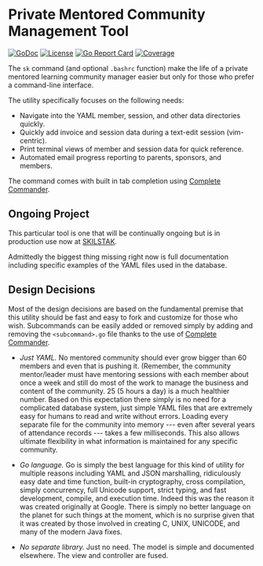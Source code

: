 # Private Mentored Community Management Tool

[![GoDoc](https://godoc.org/github.com/rwxrob/sk?status.svg)](https://godoc.org/github.com/rwxrob/sk)
[![License](https://img.shields.io/badge/license-Apache-brightgreen.svg)](LICENSE)
[![Go Report Card](https://goreportcard.com/badge/github.com/rwxrob/sk)](https://goreportcard.com/report/github.com/rwxrob/sk)
[![Coverage](https://gocover.io/_badge/github.com/rwxrob/sk)](https://gocover.io/github.com/rwxrob/sk)

The `sk` command (and optional `.bashrc` function) make the life of a
private mentored learning community manager easier but only for those
who prefer a command-line interface.

The utility specifically focuses on the following needs:

* Navigate into the YAML member, session, and other data directories quickly.
* Quickly add invoice and session data during a text-edit session (vim-centric).
* Print terminal views of member and session data for quick reference.
* Automated email progress reporting to parents, sponsors, and members.

The command comes with built in tab completion using [Complete
Commander](https://github.com/rwxrob/cmdtab).

## Ongoing Project

This particular tool is one that will be continually ongoing but is in
production use now at [SKILSTAK](https://skilstak.io).

Admittedly the biggest thing missing right now is full documentation
including specific examples of the YAML files used in the database.

## Design Decisions

Most of the design decisions are based on the fundamental premise that
this utility should be fast and easy to fork and customize for those who
wish. Subcommands can be easily added or removed simply by adding and
removing the `<subcommand>.go` file thanks to the use of [Complete
Commander](https://github.com/rwxrob/cmdtab).

* *Just YAML.* No mentored community should ever grow bigger than 60
  members and even that is pushing it. (Remember, the community
  mentor/leader must have mentoring sessions with each member about once
  a week and still do most of the work to manage the business and
  content of the community. 25 (5 hours a day)  is a much healthier
  number. Based on this expectation there simply is no need for a
  complicated database system, just simple YAML files that are extremely
  easy for humans to read and write without errors. Loading every
  separate file for the community into memory --- even after several
  years of attendance records --- takes a few milliseconds. This also
  allows ultimate flexibility in what information is maintained for any
  specific community.

* *Go language.* Go is simply the best language for this kind of utility
  for multiple reasons including YAML and JSON marshalling, ridiculously
  easy date and time function, built-in cryptography, cross compilation,
  simply concurrency, full Unicode support, strict typing, and fast
  development, compile, and execution time. Indeed this was the reason
  it was created originally at Google. There is simply no better
  language on the planet for such things at the moment, which is no
  surprise given that it was created by those involved in creating C,
  UNIX, UNICODE, and many of the modern Java fixes.

* *No separate library.* Just no need. The model is simple and
  documented elsewhere. The view and controller are fused.


